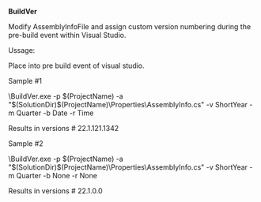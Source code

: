 **BuildVer**

Modify AssemblyInfoFile and assign custom version numbering during the pre-build event within Visual Studio.

Ussage:

Place into pre build event of visual studio.

Sample #1

<BduildVer location>\BuildVer.exe -p $(ProjectName) -a "$(SolutionDir)$(ProjectName)\Properties\AssemblyInfo.cs" -v ShortYear -m Quarter -b Date -r Time
  
Results in versions # 22.1.121.1342

Sample #2
  
<BduildVer location>\BuildVer.exe -p $(ProjectName) -a "$(SolutionDir)$(ProjectName)\Properties\AssemblyInfo.cs" -v ShortYear -m Quarter -b None -r None
  
Results in versions # 22.1.0.0
